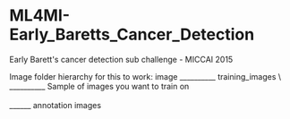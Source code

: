 # ML4MI-Early_Baretts_Cancer_Detection
Early Barett's cancer detection sub challenge - MICCAI 2015


Image folder hierarchy for this to work:
image __________ training_images
      \                       \__________ Sample of images you want to train on
       \
        \
         \______ annotation images
